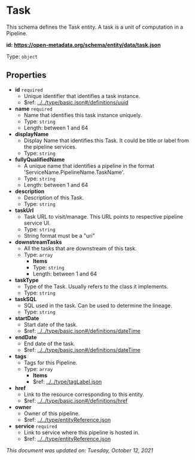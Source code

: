 # Task

This schema defines the Task entity. A task is a unit of computation in a Pipeline.

**id: https://open-metadata.org/schema/entity/data/task.json**

Type: `object`

## Properties
 - **id** `required`
   - Unique identifier that identifies a task instance.
   - $ref: [../../type/basic.json#/definitions/uuid](../types/basic.md#uuid)
 - **name** `required`
   - Name that identifies this task instance uniquely.
   - Type: `string`
   - Length: between 1 and 64
 - **displayName**
   - Display Name that identifies this Task. It could be title or label from the pipeline services.
   - Type: `string`
 - **fullyQualifiedName**
   - A unique name that identifies a pipeline in the format 'ServiceName.PipelineName.TaskName'.
   - Type: `string`
   - Length: between 1 and 64
 - **description**
   - Description of this Task.
   - Type: `string`
 - **taskUrl**
   - Task URL to visit/manage. This URL points to respective pipeline service UI.
   - Type: `string`
   - String format must be a "uri"
 - **downstreamTasks**
   - All the tasks that are downstream of this task.
   - Type: `array`
     - **Items**
     - Type: `string`
     - Length: between 1 and 64
 - **taskType**
   - Type of the Task. Usually refers to the class it implements.
   - Type: `string`
 - **taskSQL**
   - SQL used in the task. Can be used to determine the lineage.
   - Type: `string`
 - **startDate**
   - Start date of the task.
   - $ref: [../../type/basic.json#/definitions/dateTime](../types/basic.md#datetime)
 - **endDate**
   - End date of the task.
   - $ref: [../../type/basic.json#/definitions/dateTime](../types/basic.md#datetime)
 - **tags**
   - Tags for this Pipeline.
   - Type: `array`
     - **Items**
     - $ref: [../../type/tagLabel.json](../types/taglabel.md)
 - **href**
   - Link to the resource corresponding to this entity.
   - $ref: [../../type/basic.json#/definitions/href](../types/basic.md#href)
 - **owner**
   - Owner of this pipeline.
   - $ref: [../../type/entityReference.json](../types/entityreference.md)
 - **service** `required`
   - Link to service where this pipeline is hosted in.
   - $ref: [../../type/entityReference.json](../types/entityreference.md)


_This document was updated on: Tuesday, October 12, 2021_